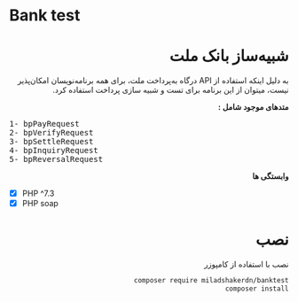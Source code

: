 # Bank test

<div style="text-align:right;" dir="rtl">

# شبیه‌ساز بانک ملت

<p>
به دلیل اینکه استفاده از API  درگاه به‌پرداخت ملت، برای همه برنامه‌نویسان امکان‌پذیر نیست، میتوان از این برنامه برای تست و شبیه سازی پرداخت استفاده کرد.
</p>

<strong>متد‌های موجود شامل :</strong>

<p>
<pre style="text-align:left;" dir="ltr">
1- bpPayRequest
2- bpVerifyRequest
3- bpSettleRequest
4- bpInquiryRequest
5- bpReversalRequest
</pre>
</p>

<strong>وابستگی ها</strong>

<div style="text-align:left;"  dir="ltr">
    
- [x] PHP ^7.3
- [x] PHP soap
    
</div>

# نصب

نصب با استفاده از کامپوزر

```bash
composer require miladshakerdn/banktest
composer install
```

</div>

